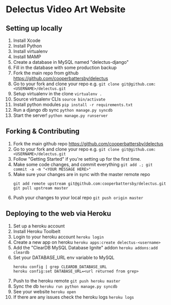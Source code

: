 # Delectus Video Art Website

## Setting up locally

1. Install Xcode
2. Install Python
3. Install virtualenv
4. Install MAMP
5. Create a database in MySQL named "delectus-django"
6. Fill in the database with some production backup
7. Fork the main repo from github https://github.com/cooperbattersby/delectus
8. Go to your fork and clone your repo e.g. `git clone git@github.com:<USERNAME>/delectus.git`
9. Setup virtualenv in the clone `virtualenv .`
10. Source virtualenv CLIs `source bin/activate`
11. Install python modules `pip install -r requirements.txt`
12. Run a django db sync `python manage.py syncdb`
13. Start the server! `python manage.py runserver`

## Forking & Contributing

1. Fork the main github repo https://github.com/cooperbattersby/delectus
2. Go to your fork and clone your repo e.g. `git clone git@github.com:<USERNAME>/delectus.git`
3. Follow "Getting Started" if you're setting up for the first time.
4. Make some code changes, and commit everything `git add .; git commit -a -m "<YOUR MESSAGE HERE>"`
5. Make sure your changes are in sync with the master remote repo
	````
	git add remote upstream git@github.com:cooperbattersby/delectus.git
	git pull upstream master
	````
5. Push your changes to your local repo `git push origin master`

## Deploying to the web via Heroku

1. Set up a heroku account
2. Install Heroku Toolbelt
3. Login to your heroku account `heroku login`
4. Create a new app on heroku `heroku apps:create delectus-<username>`
5. Add the "ClearDB MySQL Database Ignite" addon `heroku addons:add cleardb`
6. Set your DATABASE_URL env variable to MySQL 
	````
	heroku config | grep CLEARDB_DATABASE_URL
	heroku config:set DATABASE_URL=<url returned from grep>
	````
7. Push to the heroku remote `git push heroku master`
8. Sync the db `heroku run python manage.py syncdb`
9. See your website `heroku open`
10. If there are any issues check the heroku logs `heroku logs`